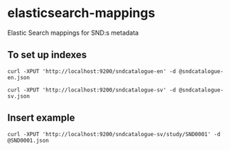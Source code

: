 # elasticsearch-mappings
Elastic Search mappings for SND:s metadata

## To set up indexes

``curl -XPUT 'http://localhost:9200/sndcatalogue-en' -d @sndcatalogue-en.json``

``curl -XPUT 'http://localhost:9200/sndcatalogue-sv' -d @sndcatalogue-sv.json``

## Insert example

``curl -XPUT 'http://localhost:9200/sndcatalogue-sv/study/SND0001' -d @SND0001.json``
